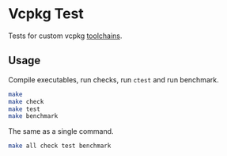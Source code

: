 # Vcpkg Test
Tests for custom vcpkg [toolchains](https://github.com/qis/toolchains).

## Usage
Compile executables, run checks, run `ctest` and run benchmark.

```sh
make
make check
make test
make benchmark
```

The same as a single command.

```sh
make all check test benchmark
```
